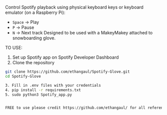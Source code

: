 Control Spotify playback using physical keyboard keys or keyboard emulator (on a Raspberry Pi):
- `Space` → Play
- `P` → Pause
- `N` → Next track
Designed to be used with a MakeyMakey attached to snowboarding glove.

TO USE:
1. Set up Spotify app on Spotify Developer Dashboard
2. Clone the repository

```bash
git clone https://github.com/ethangaul/Spotify-Glove.git
cd Spotify-Glove

3. Fill in .env files with your credentials
4. pip install -r requirements.txt
5. sudo python3 Spotify_app.py


FREE to use please credit https://github.com/ethangaul/ for all referencing.
